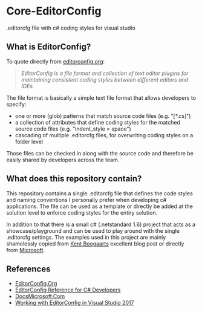 # Core-EditorConfig
.editorcfg file with c# coding styles for visual studio

## What is EditorConfig?
To quote directly from [editorconfig.org](http://editorconfig.org):

> *EditorConfig is a file format and collection of text editor plugins for maintaining consistent coding styles between different editors and IDEs.*

The file format is basically a simple text file format that allows developers to specify:
* one or more (glob) patterns that match source code files (e.g. "[*.cs]") 
* a collection of attributes that define coding styles for the matched source code files (e.g. "indent_style = space")
* cascading of multiple .editorcfg files, for overwriting coding styles on a folder level

Those files can be checked in along with the source code and therefore be easily shared by developers across the team.

## What does this repository contain?
This repository contains a single .editorcfg file that defines the code styles and naming conventions I personally prefer when developing c# applications. The file can be used as a template or directly be added at the solution level to enforce coding styles for the entiry solution.

In addition to that there is a small c# (.netstandard 1.6) project that acts as a showcase/playground and can be used to play around with the single .editorcfg settings. The examples used in this project are mainly shamelessly copied from [Kent Boogaarts](https://kent-boogaart.com/blog/editorconfig-reference-for-c-developers) excellent blog post or directly from [Microsoft](https://docs.microsoft.com/en-us/visualstudio/ide/editorconfig-code-style-settings-reference).

## References
* [EditorConfig.Org](http://editorconfig.org)
* [EditorConfig Reference for C# Developers](https://kent-boogaart.com/blog/editorconfig-reference-for-c-developers)
* [DocsMicrosoft.Com](https://docs.microsoft.com/en-us/visualstudio/ide/editorconfig-code-style-settings-reference)
* [Working with EditorConfig in Visual Studio 2017](https://almvm.azurewebsites.net/labs/tfs/editorconfig/)
